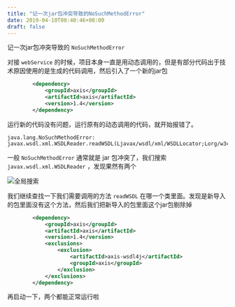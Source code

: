 ```yaml
---
title: "记一次jar包冲突导致的NoSuchMethodError"
date: 2019-04-10T08:40:46+08:00
draft: false
---
```


记一次jar包冲突导致的 `NoSuchMethodError`

<!--more-->

对接 `webService` 的时候，项目本身一直是用动态调用的，但是有部分代码出于技术原因使用的是生成的代码调用，然后引入了一个新的jar包

```xml
		<dependency>
			<groupId>axis</groupId>
			<artifactId>axis</artifactId>
			<version>1.4</version>
		</dependency>
```

运行新的代码没有问题，运行原有的动态调用的代码，就开始报错了。

```
java.lang.NoSuchMethodError: javax.wsdl.xml.WSDLReader.readWSDL(Ljavax/wsdl/xml/WSDLLocator;Lorg/w3c/dom/Element;)Ljavax/wsdl/Definition;
```

一般 `NoSuchMethodError` 通常就是 jar 包冲突了，我们搜索 `javax.wsdl.xml.WSDLReader` ，发现果然有两个



![全局搜索](https://pic-1256291953.cos.ap-shanghai.myqcloud.com/%E5%BE%AE%E4%BF%A1%E5%9B%BE%E7%89%87_20190410085511.png?q-sign-algorithm=sha1&q-ak=AKIDBNpxfmVdsFEuqgBMz7aLXKwKr8z8036j&q-sign-time=1554857716;1554859516&q-key-time=1554857716;1554859516&q-header-list=&q-url-param-list=&q-signature=d24a04dc0a701587f6903ae2947dce13d7d7c87c&x-cos-security-token=861736242294de818803fa7f25c80395b2ec0e3b10001)



我们继续查找一下我们需要调用的方法 `readWSDL` 在哪一个类里面。发现是新导入的包里面没有这个方法，然后我们把新导入的包里面这个jar包剔除掉

```xml
		<dependency>
			<groupId>axis</groupId>
			<artifactId>axis</artifactId>
			<version>1.4</version>
			<exclusions>
				<exclusion>
					<artifactId>axis-wsdl4j</artifactId>
					<groupId>axis</groupId>
				</exclusion>
			</exclusions>
		</dependency>
```

再启动一下，两个都能正常运行啦